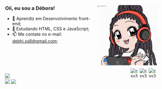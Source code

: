 ### Oii, eu sou a Débora! <img align="right" width="200" height="200" class="animated" src="euanima.gif" >  

- 🔭 Aprendiz em Desenvolvimento front-end;
- 🌱 Estudando HTML, CSS e JavaScript;
- 📫 Me contate no e-mail: debhi.ss8@gmail.com;
<br>
<br>
<br>
<br>
<div>
<img align="right" alt="css3" height="30" width="30" src="https://cdn.jsdelivr.net/gh/devicons/devicon@latest/icons/css3/css3-original.svg" />
<img align="right" alt="css3" height="30" width="30" src="https://cdn.jsdelivr.net/gh/devicons/devicon@latest/icons/html5/html5-original.svg" />
<img align="right" alt="css3" height="30" width="30" src="https://cdn.jsdelivr.net/gh/devicons/devicon@latest/icons/javascript/javascript-original.svg" />
          
          
</div>
<br>

<div style="display: inline-block">
<img width="350" src="https://github-readme-stats.vercel.app/api/top-langs/?username=debizinha-santos&layout=compact&theme=dark">
</div><br>

<div> 
          <a href="mailto:debhi.ss8@gmail.com"><img src="https://img.shields.io/badge/-Gmail-%23333?style=for-the-badge&logo=gmail&logoColor=white" target="_blank"></a>
          <a href="https://www.linkedin.com/in/debora-santos-da-silva-b934b68b/" target="_blank"><img src="https://img.shields.io/badge/-LinkedIn-%230077B5?style=for-the-badge&logo=linkedin&logoColor=white" target="_blank"></a>
</div>
          
  
 
